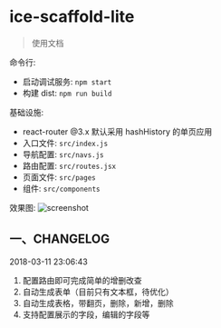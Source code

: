 # ice-scaffold-lite

> 使用文档

命令行:

* 启动调试服务: `npm start`
* 构建 dist: `npm run build`

基础设施:

* react-router @3.x 默认采用 hashHistory 的单页应用
* 入口文件: `src/index.js`
* 导航配置: `src/navs.js`
* 路由配置: `src/routes.jsx`
* 页面文件: `src/pages`
* 组件: `src/components`

效果图:
![screenshot](https://img.alicdn.com/tfs/TB1E8RHb21TBuNjy0FjXXajyXXa-2838-1596.png)


## 一、CHANGELOG
2018-03-11 23:06:43
1. 配置路由即可完成简单的增删改查
2. 自动生成表单（目前只有文本框，待优化）
3. 自动生成表格，带翻页，删除，新增，删除
4. 支持配置展示的字段，编辑的字段等

